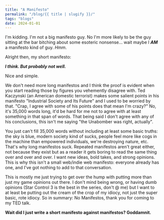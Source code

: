 ```yaml
---
title: "A Manifesto"
permalink: "/blog/{{ title | slugify }}/"
tags: "blogs"
date: 2024-01-01
---
```


I'm kidding. I'm not a big manifesto guy. No I'm more likely to be the guy sitting at the bar bitching about some esoteric nonsense...<!-- excerpt --> wait maybe I ***AM*** a manifesto kind of guy. *Hmm*.

Alright then, my short manifesto:

***I think. But probably not well.***

Nice and simple.

We don't need more long manifestos and I think the proof is evident when you start reading those by figures you vehemently disagree with. Ted Kaczynski (an American domestic terrorist) makes some salient points in his manifesto "Industrial Society and Its Future" and I used to be worried by that. "Crap, I agree with some of his points does that mean I'm crazy?" No, it's 35,000 words long, it'd be hard for me not to agree with at least something in that span of words. That being said I don't agree with any of his conclusions, this isn't me saying "the Unabomber was right, actually".

You just can't fill 35,000 words without including at least some basic truths: the sky is blue, modern society kind of sucks, people feel more like cogs in the machine than empowered individuals, we're destroying nature, etc. That's why long manifestos suck. Repeated manifestos aren't great either, not because they exist but as a reader it gets boring to read the same thing over and over and over. I want new ideas, bold takes, and strong opinions. This is why this isn't a small web/indie web manifesto: everyone already has one, and I've got nothing to add to that conversation.

This is mostly me just trying to get over the hump with putting more than just my game opinions out there. I don't mind being wrong, or having dumb opinions (Star Control 3 is the best in the series, don't @ me) but I want to at least be putting out the cream of the crop of my idiocy, not just the super basic, rote idiocy.
So in summary: No Manifestos, thank you for coming to my TED talk.

**Wait did I just write a short manifesto against manifestos? Goddamnit.**

